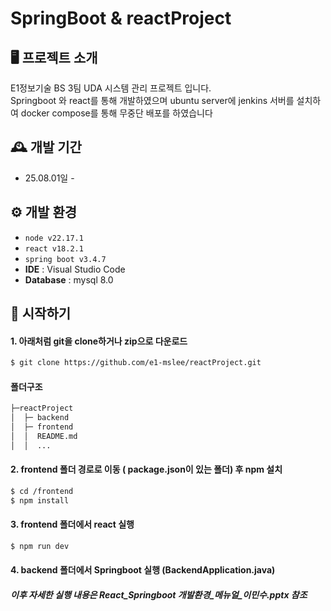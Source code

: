 # SpringBoot & reactProject

## 🖥️ 프로젝트 소개
E1정보기술 BS 3팀 UDA 시스템 관리 프로젝트 입니다. 
<br>
Springboot 와 react를 통해 개발하였으며 ubuntu server에 jenkins 서버를 설치하여 docker compose를 통해 무중단 배포를 하였습니다
<br>

## 🕰️ 개발 기간
* 25.08.01일 - 

## ⚙️ 개발 환경
- `node v22.17.1`
- `react v18.2.1`
- `spring boot v3.4.7` 
- **IDE** : Visual Studio Code
- **Database** : mysql 8.0

## 📌 시작하기

#### 1. 아래처럼 git을 clone하거나 zip으로 다운로드
```bash
$ git clone https://github.com/e1-mslee/reactProject.git
```

#### 폴더구조
```sh
├─reactProject
│  ├─ backend
│  ├─ frontend
│  │  README.md
│  │  ...

```

#### 2. frontend 폴더 경로로 이동 ( package.json이 있는 폴더) 후 npm 설치

```bash
$ cd /frontend
$ npm install
```

#### 3. frontend 폴더에서 react 실행
```bash
$ npm run dev
```
#### 4. backend 폴더에서 Springboot 실행 (BackendApplication.java)

##### 이후 자세한 실행 내용은 React_Springboot 개발환경_메뉴얼_이민수.pptx 참조
